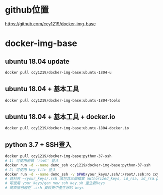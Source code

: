# github位置
https://github.com/ccy1219/docker-img-base

# docker-img-base
## ubuntu 18.04 update
```bash
docker pull ccy1219/docker-img-base:ubuntu-1804-u
```
## ubuntu 18.04 + 基本工具
```bash
docker pull ccy1219/docker-img-base:ubuntu-1804-tools
```
## ubuntu 18.04 + 基本工具 + docker.io
```bash
docker pull ccy1219/docker-img-base:ubuntu-1804-docker.io
```
## python 3.7 + SSH登入
```bash
docker pull ccy1219/docker-img-base:python-37-ssh
# 1) 可使用密碼 'root' 登入
docker run -d --name demo_ssh ccy1219/docker-img-base:python-37-ssh
# 2) 可使用 key file 登入
docker run -d --name demo_ssh -v $PWD/your_keys/.ssh/:/root/.ssh:ro ccy1219/docker-img-base:python-37-ssh
# 資料夾 ~/your_keys/.ssh 須包含三個檔案 authorized_keys, id_rsa, id_rsa.pub
# 可使用 your_keys/gen_new_ssh_key.sh 產生新keys
# 或直接已經在 .ssh 資料夾中產生好的 keys
```
